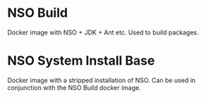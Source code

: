 # NSO Build
Docker image with NSO + JDK + Ant etc. Used to build packages.

# NSO System Install Base
Docker image with a stripped installation of NSO. Can be used in conjunction with the NSO Build docker image.
